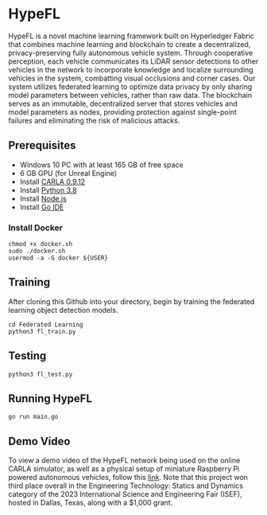 # HypeFL
HypeFL is a novel machine learning framework built on Hyperledger Fabric that combines machine learning and blockchain to create a decentralized, privacy-preserving fully autonomous vehicle system. Through cooperative perception, each vehicle communicates its LiDAR sensor detections to other vehicles in the network to incorporate knowledge and localize surrounding vehicles in the system, combatting visual occlusions and corner cases. Our system utilizes federated learning to optimize data privacy by only sharing model parameters between vehicles, rather than raw data. The blockchain serves as an immutable, decentralized server that stores vehicles and model parameters as nodes, providing protection against single-point failures and eliminating the risk of malicious attacks.

## Prerequisites
* Windows 10 PC with at least 165 GB of free space
* 6 GB GPU (for Unreal Engine)
* Install [CARLA 0.9.12](https://carla.readthedocs.io/en/latest/start_quickstart/#carla-installation)
* Install [Python 3.8](https://www.python.org/downloads/release/python-380/)
* Install [Node.js](https://nodejs.org/en/)
* Install [Go IDE](https://www.jetbrains.com/go/promo/?source=google&medium=cpc&campaign=10160687272&term=go%20compiler%20download&content=631311299925&gclid=Cj0KCQjwn9CgBhDjARIsAD15h0B48e-3zgtB2nwGr8Qn19N5LmIV8Bqj04xgzf1p2wQouJG3eX5qkWUaAqF8EALw_wcB)

### Install Docker
``` 
chmod +x docker.sh
sudo ./docker.sh
usermod -a -G docker ${USER}
```

## Training
After cloning this Github into your directory, begin by training the federated learning object detection models.
```
cd Federated Learning
python3 fl_train.py
```

## Testing
```
python3 fl_test.py
```

## Running HypeFL
```
go run main.go
```

## Demo Video
To view a demo video of the HypeFL network being used on the online CARLA simulator, as well as a physical setup of miniature Raspberry Pi powered autonomous vehicles, follow this [link](https://drive.google.com/file/d/1HG5p_acRlN7R0NNs4WG-GU_2cNJUwyyr/view?usp=sharing). Note that this project won third place overall in the Engineering Technology: Statics and Dynamics category of the 2023 International Science and Engineering Fair (ISEF), hosted in Dallas, Texas, along with a $1,000 grant.
